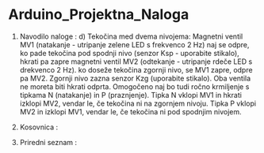 # Arduino_Projektna_Naloga

1. Navodilo naloge : d) Tekočina med dvema nivojema: Magnetni ventil MV1 (natakanje - utripanje zelene LED s frekvenco 2 Hz) naj se odpre, ko pade tekočina pod spodnji nivo (senzor Ksp - uporabite stikalo), hkrati pa zapre magnetni ventil MV2 (odtekanje - utripanje rdeče LED s drekvenco 2 Hz). ko doseže tekočina zgornji nivo, se MV1 zapre, odpre pa MV2. Zgornji nivo zazna senzor Kzg (uporabite stikalo). Oba ventila ne moreta biti hkrati odprta. Omogočeno naj bo tudi ročno krmiljenje s tipkama N (natakanje) in P (praznjenje). Tipka N vklopi MV1 in hkrati izklopi MV2, vendar le, če tekočina ni na zgornjem nivoju. Tipka P vklopi MV2 in izklopi MV1, vendar le, če tekočina ni pod spodnjim nivojem.

2. Kosovnica : 

3. Priredni seznam : 

